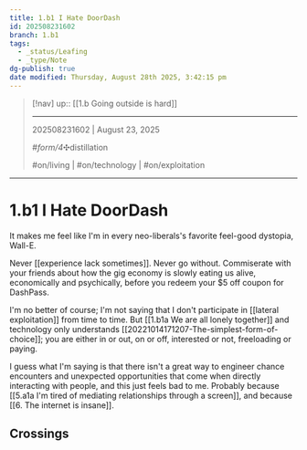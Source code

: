```yaml
---
title: 1.b1 I Hate DoorDash
id: 202508231602
branch: 1.b1
tags:
  - _status/Leafing
  - _type/Note
dg-publish: true
date modified: Thursday, August 28th 2025, 3:42:15 pm
---
```


> [!nav]
> up:: [[1.b Going outside is hard]]
>
> ---
> 202508231602 | August 23, 2025
>
> #_form/4_✣distillation
>
> #on/living | #on/technology | #on/exploitation

---

# 1.b1 I Hate DoorDash

It makes me feel like I'm in every neo-liberals's favorite feel-good dystopia, Wall-E.

Never [[experience lack sometimes]]. Never go without. Commiserate with your friends about how the gig economy is slowly eating us alive, economically and psychically, before you redeem your $5 off coupon for DashPass.

I'm no better of course; I'm not saying that I don't participate in [[lateral exploitation]] from time to time. But [[1.b1a We are all lonely together]] and technology only understands [[20221014171207-The-simplest-form-of-choice]]; you are either in or out, on or off, interested or not, freeloading or paying.

I guess what I'm saying is that there isn't a great way to engineer chance encounters and unexpected opportunities that come when directly interacting with people, and this just feels bad to me. Probably because [[5.a1a I'm tired of mediating relationships through a screen]], and because [[6. The internet is insane]].

## Crossings
